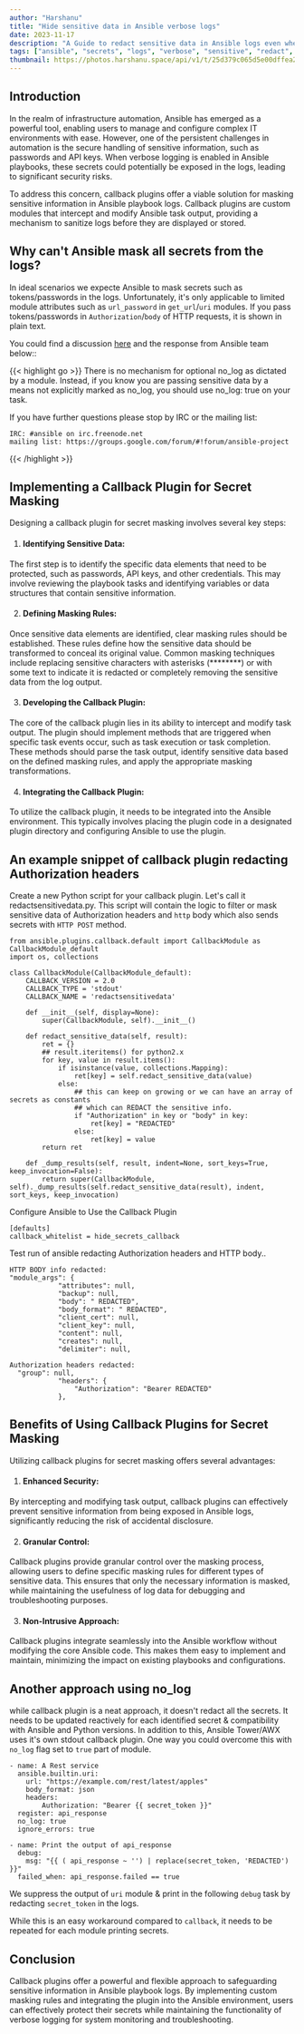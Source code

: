 ```yaml
---
author: "Harshanu"
title: "Hide sensitive data in Ansible verbose logs"
date: 2023-11-17
description: "A Guide to redact sensitive data in Ansible logs even when verbose flags are turned on"
tags: ["ansible", "secrets", "logs", "verbose", "sensitive", "redact", "debug", "callback"]
thumbnail: https://photos.harshanu.space/api/v1/t/25d379c065d5e00dffea28754ac7330271fa0b64/2zwabhu7/fit_1280
---
```


## Introduction
In the realm of infrastructure automation, Ansible has emerged as a powerful tool, enabling users to manage and configure complex IT environments with ease. However, one of the persistent challenges in automation is the secure handling of sensitive information, such as passwords and API keys. When verbose logging is enabled in Ansible playbooks, these secrets could potentially be exposed in the logs, leading to significant security risks.

To address this concern, callback plugins offer a viable solution for masking sensitive information in Ansible playbook logs. Callback plugins are custom modules that intercept and modify Ansible task output, providing a mechanism to sanitize logs before they are displayed or stored.

## Why can't Ansible mask all secrets from the logs?
In ideal scenarios we expecte Ansible to mask secrets such as tokens/passwords in the logs. Unfortunately, it's only applicable to limited module attributes such as `url_password` in `get_url`/`uri` modules. If you pass tokens/passwords in `Authorization`/`body` of HTTP requests, it is shown in plain text. 

You could find a discussion [here](https://github.com/ansible/ansible/issues/73048) and the response from Ansible team below::

{{< highlight go >}}
There is no mechanism for optional no_log as dictated by a module. Instead, if you know you are passing sensitive data by a means not explicitly marked as no_log, you should use no_log: true on your task.

If you have further questions please stop by IRC or the mailing list:

    IRC: #ansible on irc.freenode.net
    mailing list: https://groups.google.com/forum/#!forum/ansible-project

{{< /highlight >}}

## Implementing a Callback Plugin for Secret Masking

Designing a callback plugin for secret masking involves several key steps:

1. #### Identifying Sensitive Data: 
The first step is to identify the specific data elements that need to be protected, such as passwords, API keys, and other credentials. This may involve reviewing the playbook tasks and identifying variables or data structures that contain sensitive information.

2. #### Defining Masking Rules: 
Once sensitive data elements are identified, clear masking rules should be established. These rules define how the sensitive data should be transformed to conceal its original value. Common masking techniques include replacing sensitive characters with asterisks (********) or with some text to indicate it is redacted or completely removing the sensitive data from the log output.

3. #### Developing the Callback Plugin: 
The core of the callback plugin lies in its ability to intercept and modify task output. The plugin should implement methods that are triggered when specific task events occur, such as task execution or task completion. These methods should parse the task output, identify sensitive data based on the defined masking rules, and apply the appropriate masking transformations.

4. #### Integrating the Callback Plugin: 
To utilize the callback plugin, it needs to be integrated into the Ansible environment. This typically involves placing the plugin code in a designated plugin directory and configuring Ansible to use the plugin.

## An example snippet of callback plugin redacting Authorization headers

Create a new Python script for your callback plugin. Let's call it redactsensitivedata.py. This script will contain the logic to filter or mask sensitive data of Authorization headers and `http` body which also sends secrets with `HTTP POST` method.

```shell
from ansible.plugins.callback.default import CallbackModule as CallbackModule_default
import os, collections

class CallbackModule(CallbackModule_default):
    CALLBACK_VERSION = 2.0
    CALLBACK_TYPE = 'stdout'
    CALLBACK_NAME = 'redactsensitivedata'

    def __init__(self, display=None):
        super(CallbackModule, self).__init__()

    def redact_sensitive_data(self, result):
        ret = {}
        ## result.iteritems() for python2.x
        for key, value in result.items():
            if isinstance(value, collections.Mapping):
                ret[key] = self.redact_sensitive_data(value)
            else:
                ## this can keep on growing or we can have an array of secrets as constants
                ## which can REDACT the sensitive info. 
                if "Authorization" in key or "body" in key:
                    ret[key] = "REDACTED"
                else:
                    ret[key] = value
        return ret

    def _dump_results(self, result, indent=None, sort_keys=True, keep_invocation=False):
        return super(CallbackModule, self)._dump_results(self.redact_sensitive_data(result), indent, sort_keys, keep_invocation)
```

Configure Ansible to Use the Callback Plugin

```shell
[defaults]
callback_whitelist = hide_secrets_callback
```

Test run of ansible redacting Authorization headers and HTTP body..
```shell
HTTP BODY info redacted:
"module_args": {
            "attributes": null, 
            "backup": null, 
            "body": " REDACTED", 
            "body_format": " REDACTED", 
            "client_cert": null, 
            "client_key": null, 
            "content": null, 
            "creates": null, 
            "delimiter": null, 
 
Authorization headers redacted:
  "group": null, 
            "headers": {
                "Authorization": "Bearer REDACTED"
            }, 
```

## Benefits of Using Callback Plugins for Secret Masking

Utilizing callback plugins for secret masking offers several advantages:

1. #### Enhanced Security: 
By intercepting and modifying task output, callback plugins can effectively prevent sensitive information from being exposed in Ansible logs, significantly reducing the risk of accidental disclosure.

2. #### Granular Control: 
Callback plugins provide granular control over the masking process, allowing users to define specific masking rules for different types of sensitive data. This ensures that only the necessary information is masked, while maintaining the usefulness of log data for debugging and troubleshooting purposes.

3. #### Non-Intrusive Approach: 
Callback plugins integrate seamlessly into the Ansible workflow without modifying the core Ansible code. This makes them easy to implement and maintain, minimizing the impact on existing playbooks and configurations.


## Another approach using no_log

while callback plugin is a neat approach, it doesn't redact all the secrets. It needs to be updated reactively for each identified secret & compatibility with Ansible and Python versions. In addition to this, Ansible Tower/AWX uses it's own stdout callback plugin. One way you could overcome this with `no_log` flag set to `true` part of module. 

```shell
- name: A Rest service
  ansible.builtin.uri:
    url: "https://example.com/rest/latest/apples"
    body_format: json
    headers:
        Authorization: "Bearer {{ secret_token }}"
  register: api_response
  no_log: true
  ignore_errors: true  

- name: Print the output of api_response
  debug:
    msg: "{{ ( api_response ~ '') | replace(secret_token, 'REDACTED') }}"
  failed_when: api_response.failed == true
```

We suppress the output of `uri` module & print in the following `debug` task by redacting `secret_token` in the logs. 

While this is an easy workaround compared to `callback`, it needs to be repeated for each module printing secrets. 

## Conclusion

Callback plugins offer a powerful and flexible approach to safeguarding sensitive information in Ansible playbook logs. By implementing custom masking rules and integrating the plugin into the Ansible environment, users can effectively protect their secrets while maintaining the functionality of verbose logging for system monitoring and troubleshooting.